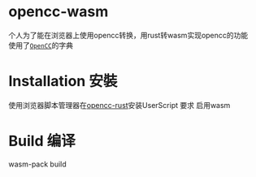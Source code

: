 # opencc-wasm
  个人为了能在浏览器上使用opencc转换，用rust转wasm实现opencc的功能  
  使用了[`OpenCC`](https://github.com/BYVoid/OpenCC)的字典
# Installation 安裝
  使用浏览器脚本管理器在[opencc-rust](https://greasyfork.org/en/scripts/413703-opencc-rust)安装UserScript
  要求 启用wasm
# Build 编译
  wasm-pack build
